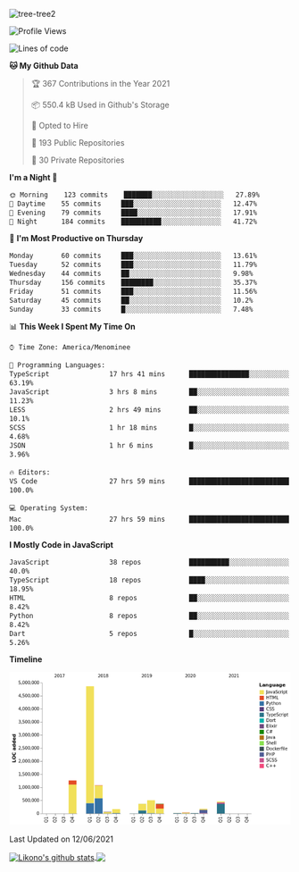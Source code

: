 ![tree-tree2](https://user-images.githubusercontent.com/15727947/99866266-688a6380-2b75-11eb-958b-273006b198d8.jpg)


<!--START_SECTION:waka-->
![Profile Views](http://img.shields.io/badge/Profile%20Views-0-blue)

![Lines of code](https://img.shields.io/badge/From%20Hello%20World%20I%27ve%20Written-9.4%20million%20lines%20of%20code-blue)

**🐱 My Github Data** 

> 🏆 367 Contributions in the Year 2021
 > 
> 📦 550.4 kB Used in Github's Storage 
 > 
> 💼 Opted to Hire
 > 
> 📜 193 Public Repositories 
 > 
> 🔑 30 Private Repositories  
 > 
**I'm a Night 🦉** 

```text
🌞 Morning    123 commits    ███████░░░░░░░░░░░░░░░░░░   27.89% 
🌆 Daytime    55 commits     ███░░░░░░░░░░░░░░░░░░░░░░   12.47% 
🌃 Evening    79 commits     ████░░░░░░░░░░░░░░░░░░░░░   17.91% 
🌙 Night      184 commits    ██████████░░░░░░░░░░░░░░░   41.72%

```
📅 **I'm Most Productive on Thursday** 

```text
Monday       60 commits     ███░░░░░░░░░░░░░░░░░░░░░░   13.61% 
Tuesday      52 commits     ███░░░░░░░░░░░░░░░░░░░░░░   11.79% 
Wednesday    44 commits     ██░░░░░░░░░░░░░░░░░░░░░░░   9.98% 
Thursday     156 commits    ████████░░░░░░░░░░░░░░░░░   35.37% 
Friday       51 commits     ███░░░░░░░░░░░░░░░░░░░░░░   11.56% 
Saturday     45 commits     ██░░░░░░░░░░░░░░░░░░░░░░░   10.2% 
Sunday       33 commits     █░░░░░░░░░░░░░░░░░░░░░░░░   7.48%

```


📊 **This Week I Spent My Time On** 

```text
⌚︎ Time Zone: America/Menominee

💬 Programming Languages: 
TypeScript               17 hrs 41 mins      ███████████████░░░░░░░░░░   63.19% 
JavaScript               3 hrs 8 mins        ██░░░░░░░░░░░░░░░░░░░░░░░   11.23% 
LESS                     2 hrs 49 mins       ██░░░░░░░░░░░░░░░░░░░░░░░   10.1% 
SCSS                     1 hr 18 mins        █░░░░░░░░░░░░░░░░░░░░░░░░   4.68% 
JSON                     1 hr 6 mins         █░░░░░░░░░░░░░░░░░░░░░░░░   3.96%

🔥 Editors: 
VS Code                  27 hrs 59 mins      █████████████████████████   100.0%

💻 Operating System: 
Mac                      27 hrs 59 mins      █████████████████████████   100.0%

```

**I Mostly Code in JavaScript** 

```text
JavaScript               38 repos            ██████████░░░░░░░░░░░░░░░   40.0% 
TypeScript               18 repos            ████░░░░░░░░░░░░░░░░░░░░░   18.95% 
HTML                     8 repos             ██░░░░░░░░░░░░░░░░░░░░░░░   8.42% 
Python                   8 repos             ██░░░░░░░░░░░░░░░░░░░░░░░   8.42% 
Dart                     5 repos             █░░░░░░░░░░░░░░░░░░░░░░░░   5.26%

```


**Timeline**

![Chart not found](https://raw.githubusercontent.com/ianlikono/ianlikono/main/charts/bar_graph.png) 


 Last Updated on 12/06/2021
<!--END_SECTION:waka-->


<a href="https://github.com/ianlikono">
  <img align="center" src="https://github-readme-stats.anuraghazra1.vercel.app/api?username=ianlikono&show_icons=true&include_all_commits=true&theme=material-palenight" alt="Likono's github stats" />
</a>
<a href="https://github.com/ianlikono">
  <img align="center" src="https://github-readme-stats.anuraghazra1.vercel.app/api/top-langs/?username=ianlikono&layout=compact&theme=material-palenight" />
</a>


